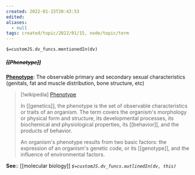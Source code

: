 ```yaml
---
created: 2022-01-15T20:43:53 
edited: 
aliases:
  - null
tags: created/topic/2022/01/15, node/topic/term
---
```

`$=customJS.dv_funcs.mentionedIn(dv)`

##### <s class="topic-title">[[Phenotype]]</s>

**[Phenotype](https://en.wikipedia.org/wiki/Phenotype)**: The observable primary and secondary sexual characteristics (genitals, fat and muscle distribution, bone structure, etc)

> [!wikipedia] [Phenotype](https://en.wikipedia.org/wiki/Phenotype)
> 
> In [[genetics]], the phenotype is the set of observable characteristics or traits of an organism. The term covers the organism's  morphology or physical form and structure, its  developmental processes, its biochemical and physiological properties, its [[behavior]], and the products of behavior. 
> 
> An organism's phenotype results from two basic factors: the  expression of an organism's genetic code, or its [[genotype]], and the influence of environmental factors. 

**See**:: [[molecular biology]]
*`$=customJS.dv_funcs.outlinedIn(dv, this)`*